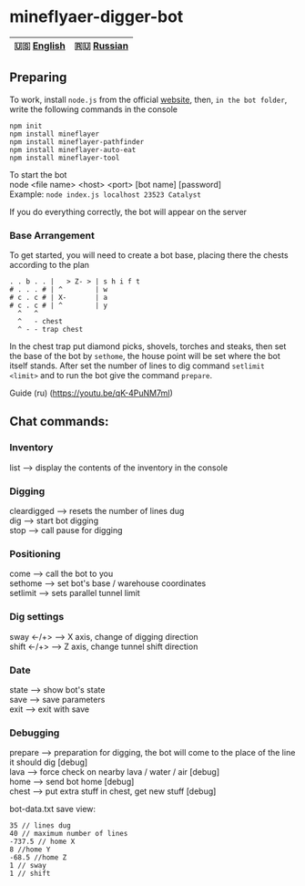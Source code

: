 # mineflyaer-digger-bot  
  
| 🇺🇸 [English](./README.md) | 🇷🇺 [Russian](./README_RU.md)|
|-------------------------|----------------------------|  
  
## Preparing  
To work, install `node.js` from the official [website](https://nodejs.org/en/), then, `in the bot folder`, write the following commands in the console  
  
`npm init`  
`npm install mineflayer`  
`npm install mineflayer-pathfinder`  
`npm install mineflayer-auto-eat`  
`npm install mineflayer-tool`  
    
To start the bot  
node \<file name> \<host> \<port> \[bot name] \[password]  
Example: `node index.js localhost 23523 Catalyst`  
  
If you do everything correctly, the bot will appear on the server  

### Base Arrangement  
To get started, you will need to create a bot base, placing there the chests according to the plan  
  
```
. . b . . |   > Z- > | s h i f t  
# . . . # | ^        | w  
# c . c # | X-       | a  
# c . c # | ^        | y  
  ^   ^  
  ^   - chest  
  ^ - - trap chest  
```  
  
In the chest trap put diamond picks, shovels, torches and steaks, then set the base of the bot by `sethome`, the house point will be set where the bot itself stands. After set the number of lines to dig command `setlimit <limit>` and to run the bot give the command `prepare`.  
  
Guide (ru) (https://youtu.be/qK-4PuNM7mI)

## Chat commands:
  
### Inventory  
list --> display the contents of the inventory in the console    
  
### Digging  
cleardigged --> resets the number of lines dug  
dig --> start bot digging  
stop --> call pause for digging  
  
### Positioning  
come --> call the bot to you  
sethome --> set bot's base / warehouse coordinates  
setlimit <limit> --> sets parallel tunnel limit  

### Dig settings  
sway <-/+> --> X axis, change of digging direction  
shift <-/+> --> Z axis, change tunnel shift direction  

### Date  
state --> show bot's state  
save --> save parameters  
exit --> exit with save   
  
### Debugging  
prepare --> preparation for digging, the bot will come to the place of the line it should dig [debug]  
lava --> force check on nearby lava / water / air [debug]  
home --> send bot home [debug]  
chest --> put extra stuff in chest, get new stuff [debug]  
  
bot-data.txt save view:  
```
35 // lines dug  
40 // maximum number of lines  
-737.5 // home X  
8 //home Y  
-68.5 //home Z  
1 // sway  
1 // shift  
```
